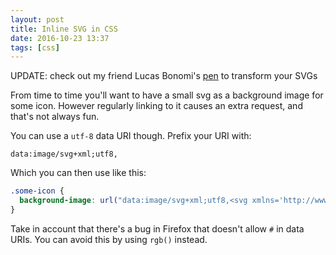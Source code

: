 ```yaml
---
layout: post
title: Inline SVG in CSS
date: 2016-10-23 13:37
tags: [css]
---
```


UPDATE: check out my friend Lucas Bonomi's [pen](http://s.codepen.io/LukyVj/debug/693cbcc30258bf67b8c30047cce060eb) to transform your SVGs

From time to time you'll want to have a small svg as a background image for some icon. However regularly linking to it causes an extra request, and that's not always fun.

You can use a `utf-8` data URI though. Prefix your URI with:

```
data:image/svg+xml;utf8,
```

Which you can then use like this:

```css
.some-icon {
  background-image: url("data:image/svg+xml;utf8,<svg xmlns='http://www.w3.org/2000/svg' viewbox='100 100 100 100' width='100' height='100'><path fill='none' stroke='red' stroke-width='10' d='m43,35H5v60h60V57M45,5v10l10,10-30,30 20,20 30-30 10,10h10V5z'/></svg>");
}
```

Take in account that there's a bug in Firefox that doesn't allow `#` in data URIs. You can avoid this by using `rgb()` instead.

